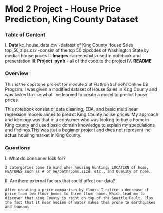 # Mod 2 Project - House Price Prediction, King County Dataset

### Table of Content
I. <b>Data</b>
    kc_house_data.csv
        -dataset of King County House Sales
    top_50_zips.csv
        -consist of the top 50 zipcodes of Washington State by median house prices
II. <b>Images</b>
    -screenshots used in notebook and presentation
III. <b>Project.ipynb</b>
    - all of the code to the project
IV. <b>README</b>


### Overview

This is the capstone project for module 2 at FlatIron School's Online DS Program. I was given a modified dataset of House Sales in King County and was tasked to use what I've learned to create a model to predict house prices.

This notebook consist of data cleaning, EDA, and basic multilinear regression models aimed to predict King County house prices. My approach and ideology was that of a consumer who was looking to buy a home in King county and used basic domain knowledge to explain my speculations and findings.This was just a beginner project and does not represent the actual housing market in King County.

### Questions

I. What do consumer look for?
    
    3 catergories come to mind when housing hunting; LOCATION of home, FEATURES such as # of be/bathrooms,size, etc., and Quality of home.
    
II. Are there external factors that could affect our data?

    After creating a price comparison by floors I notice a decrease of price from two floor homes to three floor home. Which lead me to discover that King County is right on top of the Seattle Fault. Plus the fact that it near bodies of water makes them prone to earthquakes and tsunami
    